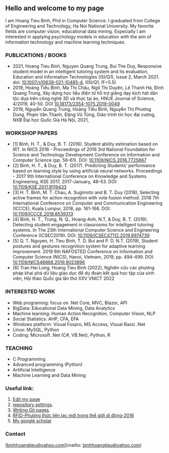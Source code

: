## Hello and welcome to my page

I am Hoang Tieu Binh, Phd in Computer Science. I graduated from College of Engineering and Technology, Ha Noi National University. My favorite fields are computer vision, educational data mining. Expecially I am interested in applying psychology models in education with the aim of information technology and machine learning techniques. 

### PUBLICATIONS / BOOKS

* 2021, Hoang Tieu Binh, Nguyen Quang Trung, Bui The Duy, Responsive student model in an intelligent tutoring system and its evaluation, Education and Information Technologies (ISI/Q1), Issue 2, March 2021. doi: [10.1007/s10639-021-10485-4](http://dx.doi.org/10.1007/s10639-021-10485-4), (ISI/Q1, IF=5.5)
* 2019, Hoàng Tiểu Bình, Ma Thị Châu, Ngô Thị Duyên, Lê Thanh Hà, Đinh Quang Trung, Xây dựng học liệu điện tử hỗ trợ giảng dạy kịch hát dân tộc dựa trên công nghệ 3D và thực tại ảo, HNUE Journal of Science, 4/2019, 40-50. DOI [10.18173/2354-1075.2019-0049](http://stdb.hnue.edu.vn/portal/journals.php?articleid=5746)
* 2019, Nguyễn Quang Trung, Hoàng Tiểu Bình, Nguyễn Thị Phương Dung, Phạm Văn Thanh, Đặng Vũ Tùng, Giáo trình tin học đại cương, NXB Đại học Quốc Gia Hà Nội, 2021,
### WORKSHOP PAPERS
* [1] Binh, H. T., & Duy, B. T. (2016). Student ability estimation based on IRT. In NICS 2016 - Proceedings of 2016 3rd National Foundation for Science and Technology Development Conference on Information and Computer Science (pp. 56–61). DOI: [10.1109/NICS.2016.7725667](https://ieeexplore.ieee.org/document/7725667)
* [2] Binh, H. T., & Duy, B. T. (2017). Predicting Students’ performance based on learning style by using artificial neural networks. Proceedings - 2017 9th International Conference on Knowledge and Systems Engineering, KSE 2017, 2017-January, 48–53. DOI: [10.1109/KSE.2017.8119433](https://ieeexplore.ieee.org/document/8119433)
* [3] H. T. Binh, M. T. Chau, A. Sugimoto and B. T. Duy (2018), Selecting active frames for action recognition with vote fusion method. 2018 7th International Conference on Computer and Communication Engineering (ICCCE), Kuala Lumpur, 2018, pp. 161-166. DOI: [10.1109/ICCCE.2018.8539313](https://ieeexplore.ieee.org/document/8539313)
* [4] Binh, H. T., Trung, N. Q., Hoang-Anh, N.T, & Duy, B. T. (2019). Detecting student engagement in classrooms for intelligent tutoring systems. In The 23th International Computer Science and Engineering Conference (ICSEC2019). DOI: [10.1109/ICSEC47112.2019.8974739](https://ieeexplore.ieee.org/document/8974739)
* [5] Q. T. Nguyen, H. Tieu Binh, T. D. Bui and P. D. N.T. (2019), Student postures and gestures recognition system for adaptive learning improvement. 2019 6th NAFOSTED Conference on Information and Computer Science (NICS), Hanoi, Vietnam, 2019, pp. 494-499. DOI: [10.1109/NICS48868.2019.9023896](http://dx.doi.org/10.1109/NICS48868.2019.9023896)
* [6] Tran Hai Long, Hoang Tieu Binh (2022), Nghiên cứu các phương pháp khai phá dữ liệu giáo dục để dự đoán kết quả học tập của sinh viên, Hội thảo Quốc gia lần thứ XXV VNICT 2022

### INTERESTED WORK
* Web programing: focus on .Net Core, MVC, Blazor, API
* BigData: Educational Data Mining, Data Analytics
* Machine learning: Human Action Recognition, Computer Vision, NLP
* Social Statistics: AHP, CFA, EFA
* Windows platform: Visual Foxpro, MS Access, Visual Basic .Net
* Linux: MySQL, Python
* Coding: Microsoft .Net (C#, VB.Net), Python, R
### TEACHING
* C Programming
* Advanced programming (Python)
* Artificial Intelligence
* Machine Learning and Data Mining
### Useful link:

1. [Edit my page](https://github.com/binhhoangtieu/binhhoangtieu.github.io/edit/main/README.md)
2. [repository settings](https://github.com/binhhoangtieu/binhhoangtieu.github.io/settings/pages).
3. [Writing Git pages](https://docs.github.com/en/github/writing-on-github/getting-started-with-writing-and-formatting-on-github/basic-writing-and-formatting-syntax).
4. [RFID-Phương thức liên lạc mới trong thế giới di động-2016](rfid.md)
5. [My google scholar](https://scholar.google.com.vn/citations?user=4sSEfNcAAAAJ)
### Contact
[binhhoangtieu@yahoo.com](mailto: binhhoangtieu@yahoo.com)
